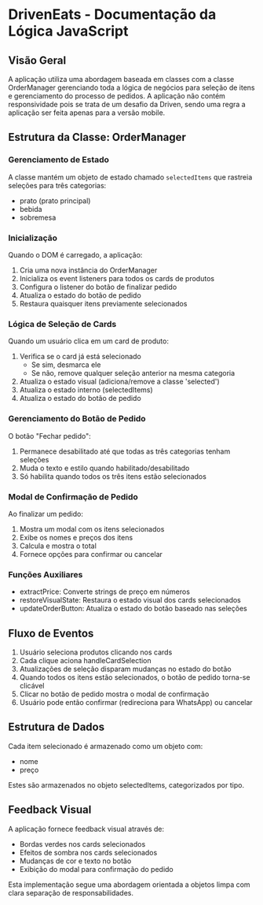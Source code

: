 # DrivenEats - Documentação da Lógica JavaScript

## Visão Geral
A aplicação utiliza uma abordagem baseada em classes com a classe OrderManager gerenciando toda a lógica de negócios para seleção de itens e gerenciamento do processo de pedidos. A aplicação não contém responsividade pois se trata de um desafio da Driven, sendo uma regra a aplicação ser feita apenas para a versão mobile.

## Estrutura da Classe: OrderManager

### Gerenciamento de Estado
A classe mantém um objeto de estado chamado `selectedItems` que rastreia seleções para três categorias:
- prato (prato principal)
- bebida
- sobremesa

### Inicialização
Quando o DOM é carregado, a aplicação:
1. Cria uma nova instância do OrderManager
2. Inicializa os event listeners para todos os cards de produtos
3. Configura o listener do botão de finalizar pedido
4. Atualiza o estado do botão de pedido
5. Restaura quaisquer itens previamente selecionados

### Lógica de Seleção de Cards
Quando um usuário clica em um card de produto:
1. Verifica se o card já está selecionado
   - Se sim, desmarca ele
   - Se não, remove qualquer seleção anterior na mesma categoria
2. Atualiza o estado visual (adiciona/remove a classe 'selected')
3. Atualiza o estado interno (selectedItems)
4. Atualiza o estado do botão de pedido

### Gerenciamento do Botão de Pedido
O botão "Fechar pedido":
1. Permanece desabilitado até que todas as três categorias tenham seleções
2. Muda o texto e estilo quando habilitado/desabilitado
3. Só habilita quando todos os três itens estão selecionados

### Modal de Confirmação de Pedido
Ao finalizar um pedido:
1. Mostra um modal com os itens selecionados
2. Exibe os nomes e preços dos itens
3. Calcula e mostra o total
4. Fornece opções para confirmar ou cancelar

### Funções Auxiliares
- extractPrice: Converte strings de preço em números
- restoreVisualState: Restaura o estado visual dos cards selecionados
- updateOrderButton: Atualiza o estado do botão baseado nas seleções

## Fluxo de Eventos
1. Usuário seleciona produtos clicando nos cards
2. Cada clique aciona handleCardSelection
3. Atualizações de seleção disparam mudanças no estado do botão
4. Quando todos os itens estão selecionados, o botão de pedido torna-se clicável
5. Clicar no botão de pedido mostra o modal de confirmação
6. Usuário pode então confirmar (redireciona para WhatsApp) ou cancelar

## Estrutura de Dados
Cada item selecionado é armazenado como um objeto com:
- nome
- preço

Estes são armazenados no objeto selectedItems, categorizados por tipo.

## Feedback Visual
A aplicação fornece feedback visual através de:
- Bordas verdes nos cards selecionados
- Efeitos de sombra nos cards selecionados
- Mudanças de cor e texto no botão
- Exibição do modal para confirmação do pedido

Esta implementação segue uma abordagem orientada a objetos limpa com clara separação de responsabilidades.
